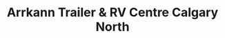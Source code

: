 ---
title: "Arrkann Trailer & RV Centre Calgary North"
url: /calgary/arrkann-trailer-and-rv-centre-calgary-north/
shop: caravan
---